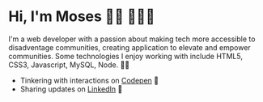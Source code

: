 # Hi, I'm Moses 👋🏾 👨🏿‍💻

I'm a web developer with a passion about making tech more accessible to disadventage communities, creating application to elevate and empower communities. Some technologies I enjoy working with include HTML5, CSS3, Javascript, MySQL, Node.
✍🏾
- Tinkering with interactions on <a href='https://codepen.io/kamara-moses'> Codepen</a> 🏓
- Sharing updates on <a href='https://www.linkedin.com/in/moses-kamara/'>LinkedIn</a> 💼
